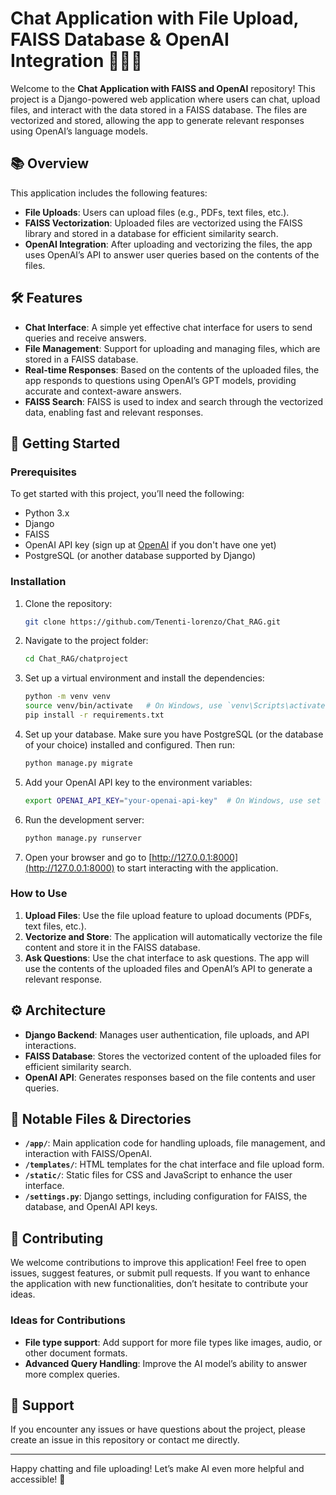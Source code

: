 # Chat Application with File Upload, FAISS Database & OpenAI Integration 💬📂🤖

Welcome to the **Chat Application with FAISS and OpenAI** repository! This project is a Django-powered web application where users can chat, upload files, and interact with the data stored in a FAISS database. The files are vectorized and stored, allowing the app to generate relevant responses using OpenAI’s language models.

## 📚 Overview

This application includes the following features:
- **File Uploads**: Users can upload files (e.g., PDFs, text files, etc.).
- **FAISS Vectorization**: Uploaded files are vectorized using the FAISS library and stored in a database for efficient similarity search.
- **OpenAI Integration**: After uploading and vectorizing the files, the app uses OpenAI’s API to answer user queries based on the contents of the files.

## 🛠️ Features
- **Chat Interface**: A simple yet effective chat interface for users to send queries and receive answers.
- **File Management**: Support for uploading and managing files, which are stored in a FAISS database.
- **Real-time Responses**: Based on the contents of the uploaded files, the app responds to questions using OpenAI’s GPT models, providing accurate and context-aware answers.
- **FAISS Search**: FAISS is used to index and search through the vectorized data, enabling fast and relevant responses.

## 🔧 Getting Started

### Prerequisites
To get started with this project, you’ll need the following:
- Python 3.x
- Django
- FAISS
- OpenAI API key (sign up at [OpenAI](https://beta.openai.com/signup/) if you don't have one yet)
- PostgreSQL (or another database supported by Django)

### Installation

1. Clone the repository:
   ```bash
   git clone https://github.com/Tenenti-lorenzo/Chat_RAG.git
   ```

2. Navigate to the project folder:
   ```bash
   cd Chat_RAG/chatproject
   ```

3. Set up a virtual environment and install the dependencies:
   ```bash
   python -m venv venv
   source venv/bin/activate   # On Windows, use `venv\Scripts\activate`
   pip install -r requirements.txt
   ```

4. Set up your database. Make sure you have PostgreSQL (or the database of your choice) installed and configured. Then run:
   ```bash
   python manage.py migrate
   ```

5. Add your OpenAI API key to the environment variables:
   ```bash
   export OPENAI_API_KEY="your-openai-api-key"  # On Windows, use set instead of export
   ```

6. Run the development server:
   ```bash
   python manage.py runserver
   ```

7. Open your browser and go to [http://127.0.0.1:8000](http://127.0.0.1:8000) to start interacting with the application.

### How to Use
1. **Upload Files**: Use the file upload feature to upload documents (PDFs, text files, etc.).
2. **Vectorize and Store**: The application will automatically vectorize the file content and store it in the FAISS database.
3. **Ask Questions**: Use the chat interface to ask questions. The app will use the contents of the uploaded files and OpenAI’s API to generate a relevant response.

## ⚙️ Architecture

- **Django Backend**: Manages user authentication, file uploads, and API interactions.
- **FAISS Database**: Stores the vectorized content of the uploaded files for efficient similarity search.
- **OpenAI API**: Generates responses based on the file contents and user queries.

## 📝 Notable Files & Directories
- **`/app/`**: Main application code for handling uploads, file management, and interaction with FAISS/OpenAI.
- **`/templates/`**: HTML templates for the chat interface and file upload form.
- **`/static/`**: Static files for CSS and JavaScript to enhance the user interface.
- **`/settings.py`**: Django settings, including configuration for FAISS, the database, and OpenAI API keys.

## 🚀 Contributing
We welcome contributions to improve this application! Feel free to open issues, suggest features, or submit pull requests. If you want to enhance the application with new functionalities, don’t hesitate to contribute your ideas.

### Ideas for Contributions
- **File type support**: Add support for more file types like images, audio, or other document formats.
- **Advanced Query Handling**: Improve the AI model’s ability to answer more complex queries.

## 🤝 Support
If you encounter any issues or have questions about the project, please create an issue in this repository or contact me directly.

---

Happy chatting and file uploading! Let’s make AI even more helpful and accessible! 🚀

